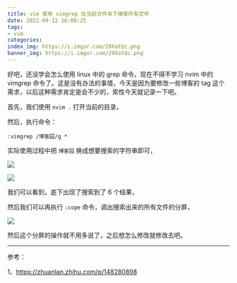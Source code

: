 ```yaml
---
title: vim 使用 vimgrep 在当前文件夹下搜索所有文件
date: 2022-09-12 16:08:25
tags:
- vim
categories:
index_img: https://i.imgur.com/29XatQc.png
banner_img: https://i.imgur.com/29XatQc.png
---
```


好吧，还没学会怎么使用 linux 中的 grep 命令，现在不得不学习 nvim 中的 vimgrep 命令了。这是没有办法的事情，今天是因为要修改一些博客的 tag 这个需求，以后这种需求肯定是会不少的，索性今天就记录一下吧。

首先，我们使用 `nvim .` 打开当前的目录，

然后，执行命令：

```vim
:vimgrep /博客园/g *
```

实际使用过程中把 `博客园` 换成想要搜索的字符串即可，

![](https://i.imgur.com/3x88HOk.png)

![](https://i.imgur.com/neQeRRT.png)

我们可以看到，底下出现了搜索到了 6 个结果，

然后我们可以再执行 `:cope` 命令，调出搜索出来的所有文件的分屏，

![](https://i.imgur.com/skf80pU.png)

然后这个分屏的操作就不用多说了，之后想怎么修改就修改去吧。

---

参考：

1、<https://zhuanlan.zhihu.com/p/148280898>

